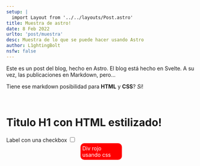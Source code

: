```yaml
---
setup: |
  import Layout from '../../layouts/Post.astro'
title: Muestra de astro!
date: 8 Feb 2022
urlto: 'post/muestra'
desc: Muestra de lo que se puede hacer usando Astro
author: L1ghtingBolt
nsfw: false
---
```

Este es un post del blog, hecho en Astro.
El blog está hecho en Svelte.
A su vez, las publicaciones en Markdown, pero...

Tiene ese markdown posibilidad para <b>HTML</b> y <b>CSS</b>? <i>Si</i>!
<div>
<br/>
<h1 class="text-3xl font-bold mb-10">Titulo H1 con HTML estilizado!</h1>
<label for="cb">Label con una checkbox</label>

<input type="checkbox" id="cb">
<style>
    .divrojo {
        background: red;
        color: white;
        border-radius: 10px;
        padding: 5px;
        width: 100px;
        margin: auto;
    }
</style>
<div class="divrojo">
    Div rojo usando css
</div>
</div>